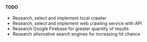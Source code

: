 #### TODO

- Research, select and implement local crawler
- Research, select and implement web crawling service with API
- Research Google Firebase for greater quantity of results
- Research alternative search engines for increasing hit chance
